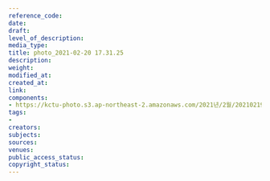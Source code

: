 ```yaml
---
reference_code: 
date: 
draft: 
level_of_description: 
media_type: 
title: photo_2021-02-20 17.31.25
description: 
weight: 
modified_at: 
created_at: 
link: 
components:
- https://kctu-photo.s3.ap-northeast-2.amazonaws.com/2021년/2월/20210219_백기완+선생+발인.영결식.하관/백승호/photo_2021-02-20+17.31.25.jpeg
tags:
- 
creators: 
subjects: 
sources: 
venues: 
public_access_status: 
copyright_status: 
---
```

